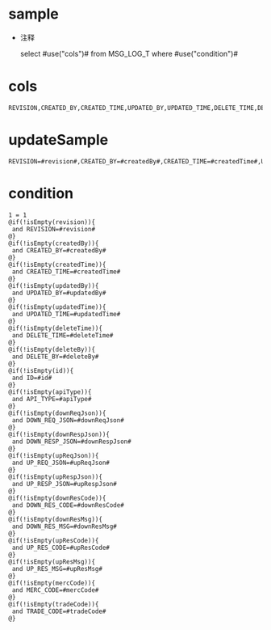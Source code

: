 sample
===
* 注释

	select #use("cols")# from MSG_LOG_T  where  #use("condition")#

cols
===
	REVISION,CREATED_BY,CREATED_TIME,UPDATED_BY,UPDATED_TIME,DELETE_TIME,DELETE_BY,ID,API_TYPE,DOWN_REQ_JSON,DOWN_RESP_JSON,UP_REQ_JSON,UP_RESP_JSON,DOWN_RES_CODE,DOWN_RES_MSG,UP_RES_CODE,UP_RES_MSG,MERC_CODE,TRADE_CODE

updateSample
===
	
	REVISION=#revision#,CREATED_BY=#createdBy#,CREATED_TIME=#createdTime#,UPDATED_BY=#updatedBy#,UPDATED_TIME=#updatedTime#,DELETE_TIME=#deleteTime#,DELETE_BY=#deleteBy#,ID=#id#,API_TYPE=#apiType#,DOWN_REQ_JSON=#downReqJson#,DOWN_RESP_JSON=#downRespJson#,UP_REQ_JSON=#upReqJson#,UP_RESP_JSON=#upRespJson#,DOWN_RES_CODE=#downResCode#,DOWN_RES_MSG=#downResMsg#,UP_RES_CODE=#upResCode#,UP_RES_MSG=#upResMsg#,MERC_CODE=#mercCode#,TRADE_CODE=#tradeCode#

condition
===

	1 = 1  
	@if(!isEmpty(revision)){
	 and REVISION=#revision#
	@}
	@if(!isEmpty(createdBy)){
	 and CREATED_BY=#createdBy#
	@}
	@if(!isEmpty(createdTime)){
	 and CREATED_TIME=#createdTime#
	@}
	@if(!isEmpty(updatedBy)){
	 and UPDATED_BY=#updatedBy#
	@}
	@if(!isEmpty(updatedTime)){
	 and UPDATED_TIME=#updatedTime#
	@}
	@if(!isEmpty(deleteTime)){
	 and DELETE_TIME=#deleteTime#
	@}
	@if(!isEmpty(deleteBy)){
	 and DELETE_BY=#deleteBy#
	@}
	@if(!isEmpty(id)){
	 and ID=#id#
	@}
	@if(!isEmpty(apiType)){
	 and API_TYPE=#apiType#
	@}
	@if(!isEmpty(downReqJson)){
	 and DOWN_REQ_JSON=#downReqJson#
	@}
	@if(!isEmpty(downRespJson)){
	 and DOWN_RESP_JSON=#downRespJson#
	@}
	@if(!isEmpty(upReqJson)){
	 and UP_REQ_JSON=#upReqJson#
	@}
	@if(!isEmpty(upRespJson)){
	 and UP_RESP_JSON=#upRespJson#
	@}
	@if(!isEmpty(downResCode)){
	 and DOWN_RES_CODE=#downResCode#
	@}
	@if(!isEmpty(downResMsg)){
	 and DOWN_RES_MSG=#downResMsg#
	@}
	@if(!isEmpty(upResCode)){
	 and UP_RES_CODE=#upResCode#
	@}
	@if(!isEmpty(upResMsg)){
	 and UP_RES_MSG=#upResMsg#
	@}
	@if(!isEmpty(mercCode)){
	 and MERC_CODE=#mercCode#
	@}
	@if(!isEmpty(tradeCode)){
	 and TRADE_CODE=#tradeCode#
	@}
	
	
